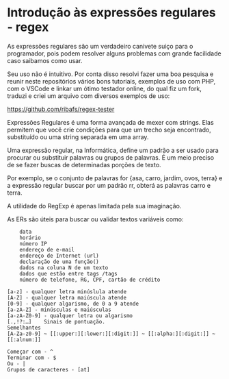 # Introdução às expressões regulares - regex

As expressões regulares são um verdadeiro canivete suiço para o programador, pois podem resolver alguns problemas com grande facilidade caso saibamos como usar.

Seu uso não é intuitivo. Por conta disso resolvi fazer uma boa pesquisa e reunir neste repositórios vários bons tutoriais, exemplos de uso com PHP, com o VSCode e linkar um ótimo testador online, do qual fiz um fork, traduzi e criei um arquivo com diversos exemplos de uso:

https://github.com/ribafs/regex-tester 

Expressões Regulares é uma forma avançada de mexer com strings. Elas permitem que você crie condições para que um trecho seja encontrado, substituído ou uma string separada em uma array.

Uma expressão regular, na Informática, define um padrão a ser usado para procurar ou substituir palavras ou grupos de palavras. É um meio preciso de se fazer buscas de determinadas porções de texto.

Por exemplo, se o conjunto de palavras for {asa, carro, jardim, ovos, terra} e a expressão regular buscar por um padrão rr, obterá as palavras carro e terra.

A utilidade do RegExp é apenas limitada pela sua imaginação.

As ERs são úteis para buscar ou validar textos variáveis como:
```
    data
    horário
    número IP
    endereço de e-mail
    endereço de Internet (url)
    declaração de uma função()
    dados na coluna N de um texto
    dados que estão entre tags /tags
    número de telefone, RG, CPF, cartão de crédito

[a-z] - qualquer letra minúslula atende
[A-Z] - qualquer letra maiúscula atende
[0-9] - qualquer algarismo, de 0 a 9 atende
[a-zA-Z] - minúsculas e maiúsculas
[a-zA-Z0-9] - qualquer letra ou algarismo
[.,!?:…] 	Sinais de pontuação.
Semelhantes
[A-Za-z0-9] ~ [[:upper:][:lower:][:digit:]] ~ [[:alpha:][:digit:]] ~ [[:alnum:]]

Começar com - ^
Terminar com - $
Ou - |
Grupos de caracteres - [at]
```



